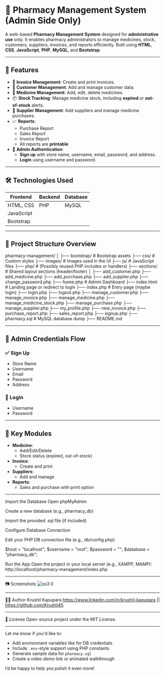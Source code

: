 # 💊 Pharmacy Management System (Admin Side Only)

A web-based **Pharmacy Management System** designed for **administrative use** only. It enables pharmacy administrators to manage medicines, stock, customers, suppliers, invoices, and reports efficiently. Built using **HTML**, **CSS**, **JavaScript**, **PHP**, **MySQL**, and **Bootstrap**.

---

## 🧰 Features

- 🧾 **Invoice Management**: Create and print invoices.
- 👥 **Customer Management**: Add and manage customer data.
- 💊 **Medicine Management**: Add, edit, delete medicines.
- 📦 **Stock Tracking**: Manage medicine stock, including **expired** or **out-of-stock** alerts.
- 🚚 **Supplier Management**: Add suppliers and manage medicine purchases.
- 📈 **Reports**:
  - Purchase Report
  - Sales Report
  - Invoice Report
  - All reports are **printable**
- 🔐 **Admin Authentication**:
  - **Sign up** with store name, username, email, password, and address.
  - **Login** using username and password.

---

## 🛠️ Technologies Used

| Frontend         | Backend     | Database  |
|------------------|-------------|-----------|
| HTML, CSS        | PHP         | MySQL     |
| JavaScript       |             |           |
| Bootstrap        |             |           |

---
## 📁 Project Structure Overview

pharmacy-management/ │ ├── bootstrap/ # Bootstrap assets ├── css/ # Custom styles ├── images/ # Images used in the UI ├── js/ # JavaScript files ├── php/ # (Possibly reused PHP includes or handlers) ├── sections/ # Shared layout sections (header/footer) │ ├── add_customer.php ├── add_medicine.php ├── add_purchase.php ├── add_supplier.php ├── change_password.php ├── home.php # Admin Dashboard ├── index.html # Landing page or redirect to login ├── index.php # Entry page (maybe login) ├── login.php ├── logout.php ├── manage_customer.php ├── manage_invoice.php ├── manage_medicine.php ├── manage_medicine_stock.php ├── manage_purchase.php ├── manage_supplier.php ├── my_profile.php ├── new_invoice.php ├── purchase_report.php ├── sales_report.php ├── signup.php ├── pharmacy.sql # MySQL database dump ├── README.md

---

## 🔐 Admin Credentials Flow

### ✅ Sign Up
- Store Name
- Username
- Email
- Password
- Address

### 🔑 Login
- Username
- Password

---

## 🧪 Key Modules

- **Medicine**:
  - Add/Edit/Delete
  - Stock status (expired, out-of-stock)
- **Invoice**:
  - Create and print
- **Suppliers**:
  - Add and manage
- **Reports**:
  - Sales and purchase with print option

---
  Import the Database
  Open phpMyAdmin

  Create a new database (e.g., pharmacy_db)

  Import the provided .sql file (if included)

  Configure Database Connection

  Edit your PHP DB connection file (e.g., db/config.php):

  $host = "localhost";
  $username = "root";
  $password = "";
  $database = "pharmacy_db";

Run the App
Open the project in your local server (e.g., XAMPP, MAMP):
http://localhost/pharmacy-management/index.php

---

📷 Screenshots
![ss3 0](https://github.com/user-attachments/assets/548d915b-cdff-4916-b2e0-3cb2a2768fa7)

---

👨‍💻 Author
Krushil Kapupara
https://www.linkedin.com/in/krushil-kapupara || https://github.com/Krushil45

---

📄 License
Open-source project under the MIT License.

---

Let me know if you'd like to:

- Add environment variables like for DB credentials
- Include `.env`-style support using PHP constants
- Generate sample data for `pharmacy.sql`
- Create a video demo link or animated walkthrough

I’d be happy to help you polish it even more!
